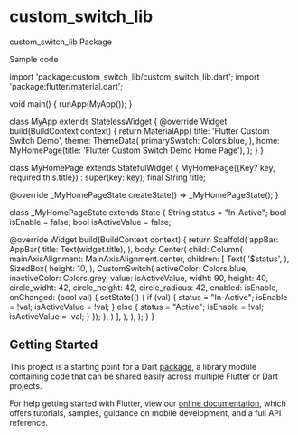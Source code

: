 # custom_switch_lib

custom_switch_lib Package

Sample code 

import 'package:custom_switch_lib/custom_switch_lib.dart';
import 'package:flutter/material.dart';

void main() {
  runApp(MyApp());
}

class MyApp extends StatelessWidget {
  @override
  Widget build(BuildContext context) {
    return MaterialApp(
      title: 'Flutter Custom Switch Demo',
      theme: ThemeData(
        primarySwatch: Colors.blue,
      ),
      home: MyHomePage(title: 'Flutter Custom Switch Demo Home Page'),
    );
  }
}

class MyHomePage extends StatefulWidget {
  MyHomePage({Key? key, required this.title}) : super(key: key);
  final String title;

  @override
  _MyHomePageState createState() => _MyHomePageState();
}

class _MyHomePageState extends State<MyHomePage> {
  String status = "In-Active";
  bool isEnable = false;
  bool isActiveValue = false;

  @override
  Widget build(BuildContext context) {
    return Scaffold(
      appBar: AppBar(
        title: Text(widget.title),
      ),
      body: Center(
        child: Column(
          mainAxisAlignment: MainAxisAlignment.center,
          children: <Widget>[
            Text(
              '$status',
            ),
            SizedBox(
              height: 10,
            ),
            CustomSwitch(
              activeColor: Colors.blue,
              inactiveColor: Colors.grey,
              value: isActiveValue,
              widht: 90,
              height: 40,
              circle_widht: 42,
              circle_height: 42,
              circle_radious: 42,
              enabled: isEnable,
              onChanged: (bool val) {
                setState(() {
                  if (val) {
                    status = "In-Active";
                    isEnable = !val;
                    isActiveValue = !val;
                  } else {
                    status = "Active";
                    isEnable = !val;
                    isActiveValue = !val;
                  }
                });
              },
            )
          ],
        ),
      ),
    );
  }
}


## Getting Started

This project is a starting point for a Dart
[package](https://flutter.dev/developing-packages/),
a library module containing code that can be shared easily across
multiple Flutter or Dart projects.

For help getting started with Flutter, view our 
[online documentation](https://flutter.dev/docs), which offers tutorials, 
samples, guidance on mobile development, and a full API reference.
